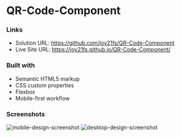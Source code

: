 # QR-Code-Component

### Links

- Solution URL: https://github.com/joy21fs/QR-Code-Component
- Live Site URL: https://joy21fs.github.io/QR-Code-Component/

### Built with

- Semantic HTML5 markup
- CSS custom properties
- Flexbox
- Mobile-first workflow

### Screenshots
![mobile-design-screenshot](https://user-images.githubusercontent.com/95619834/150644072-2a4c6e43-0b9e-4f9e-9312-b33942f1d64e.png)
![desktop-design-screenshot](https://user-images.githubusercontent.com/95619834/150644070-89cdee2a-a560-410d-9a0d-c8c172f54c4a.png)

